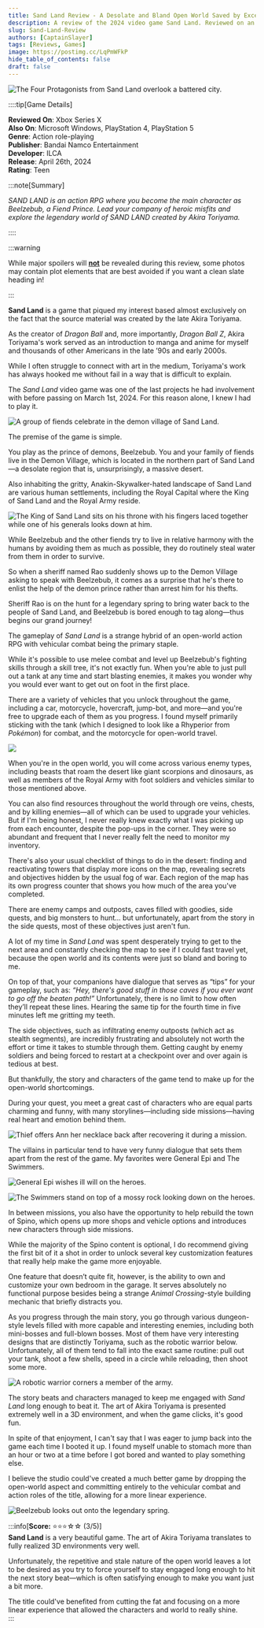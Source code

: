 ```yaml
---
title: Sand Land Review - A Desolate and Bland Open World Saved by Excellent Characters
description: A review of the 2024 video game Sand Land. Reviewed on an Xbox Series X.
slug: Sand-Land-Review
authors: [CaptainSlayer]
tags: [Reviews, Games]
image: https://postimg.cc/LqPmWFkP
hide_table_of_contents: false
draft: false
---
```

![The Four Protagonists from Sand Land overlook a battered city.](https://i.postimg.cc/RFntrKXj/42f725f8-dc4e-46bd-8406-d5c8990358fd.png)

<!-- truncate -->

::::tip[Game Details]

**Reviewed On**: Xbox Series X  
**Also On**: Microsoft Windows, PlayStation 4, PlayStation 5  
**Genre**: Action role-playing  
**Publisher**: Bandai Namco Entertainment  
**Developer**: ILCA  
**Release**: April 26th, 2024  
**Rating**: Teen  

:::note[Summary]

*SAND LAND is an action RPG where you become the main character as Beelzebub, a Fiend Prince. Lead your company of heroic misfits and explore the legendary world of SAND LAND created by Akira Toriyama.*

::::

:::warning

While major spoilers will <u>**not**</u> be revealed during this review, some photos may contain plot elements that are best avoided if you want a clean slate heading in! 

:::

**Sand Land** is a game that piqued my interest based almost exclusively on the fact that the source material was created by the late Akira Toriyama.  

As the creator of *Dragon Ball* and, more importantly, *Dragon Ball Z*, Akira Toriyama's work served as an introduction to manga and anime for myself and thousands of other Americans in the late ’90s and early 2000s.  

While I often struggle to connect with art in the medium, Toriyama's work has always hooked me without fail in a way that is difficult to explain.  

The *Sand Land* video game was one of the last projects he had involvement with before passing on March 1st, 2024. For this reason alone, I knew I had to play it.  

![A group of fiends celebrate in the demon village of Sand Land.](https://i.postimg.cc/SKf6jSmN/d9ac06de-ffdb-4dcf-b393-20b4efab0991.png)

The premise of the game is simple.  

You play as the prince of demons, Beelzebub. You and your family of fiends live in the Demon Village, which is located in the northern part of Sand Land—a desolate region that is, unsurprisingly, a massive desert.  

Also inhabiting the gritty, Anakin-Skywalker-hated landscape of Sand Land are various human settlements, including the Royal Capital where the King of Sand Land and the Royal Army reside.  

![The King of Sand Land sits on his throne with his fingers laced together while one of his generals looks down at him.](https://i.postimg.cc/4N0BTx3T/58c2ddad-a585-4935-8717-73e80b6d5c61.png)

While Beelzebub and the other fiends try to live in relative harmony with the humans by avoiding them as much as possible, they do routinely steal water from them in order to survive.  

So when a sheriff named Rao suddenly shows up to the Demon Village asking to speak with Beelzebub, it comes as a surprise that he's there to enlist the help of the demon prince rather than arrest him for his thefts.  

Sheriff Rao is on the hunt for a legendary spring to bring water back to the people of Sand Land, and Beelzebub is bored enough to tag along—thus begins our grand journey!  

The gameplay of *Sand Land* is a strange hybrid of an open-world action RPG with vehicular combat being the primary staple.  

While it's possible to use melee combat and level up Beelzebub's fighting skills through a skill tree, it's not exactly fun. When you're able to just pull out a tank at any time and start blasting enemies, it makes you wonder why you would ever want to get out on foot in the first place.  

There are a variety of vehicles that you unlock throughout the game, including a car, motorcycle, hovercraft, jump-bot, and more—and you're free to upgrade each of them as you progress. I found myself primarily sticking with the tank (which I designed to look like a Rhyperior from *Pokémon*) for combat, and the motorcycle for open-world travel.  

![](https://i.postimg.cc/9FfWrCjf/84a0f19f-3b5d-4601-9a38-1c7b9ecff323-1.png)

When you're in the open world, you will come across various enemy types, including beasts that roam the desert like giant scorpions and dinosaurs, as well as members of the Royal Army with foot soldiers and vehicles similar to those mentioned above.  

You can also find resources throughout the world through ore veins, chests, and by killing enemies—all of which can be used to upgrade your vehicles. But if I'm being honest, I never really knew exactly what I was picking up from each encounter, despite the pop-ups in the corner. They were so abundant and frequent that I never really felt the need to monitor my inventory.  

There's also your usual checklist of things to do in the desert: finding and reactivating towers that display more icons on the map, revealing secrets and objectives hidden by the usual fog of war. Each region of the map has its own progress counter that shows you how much of the area you've completed.  

There are enemy camps and outposts, caves filled with goodies, side quests, and big monsters to hunt... but unfortunately, apart from the story in the side quests, most of these objectives just aren't fun.  

A lot of my time in *Sand Land* was spent desperately trying to get to the next area and constantly checking the map to see if I could fast travel yet, because the open world and its contents were just so bland and boring to me.  

On top of that, your companions have dialogue that serves as “tips” for your gameplay, such as: *“Hey, there's good stuff in those caves if you ever want to go off the beaten path!”* Unfortunately, there is no limit to how often they’ll repeat these lines. Hearing the same tip for the fourth time in five minutes left me gritting my teeth.  

The side objectives, such as infiltrating enemy outposts (which act as stealth segments), are incredibly frustrating and absolutely not worth the effort or time it takes to stumble through them. Getting caught by enemy soldiers and being forced to restart at a checkpoint over and over again is tedious at best.  

But thankfully, the story and characters of the game tend to make up for the open-world shortcomings.  

During your quest, you meet a great cast of characters who are equal parts charming and funny, with many storylines—including side missions—having real heart and emotion behind them.  

![Thief offers Ann her necklace back after recovering it during a mission.](https://i.postimg.cc/HnBvM0HV/b34cd0de-d3a3-4b2b-91ff-39954936cdef.png)

The villains in particular tend to have very funny dialogue that sets them apart from the rest of the game. My favorites were General Epi and The Swimmers.  

![General Epi wishes ill will on the heroes.](https://i.postimg.cc/qv5gkgtZ/3ae48dd8-c14a-4d1d-9dce-598cf40e348f-1.png)  

![The Swimmers stand on top of a mossy rock looking down on the heroes.](https://i.postimg.cc/3Jtz0hJw/d92b721f-5c9a-4889-9cd2-49a2271fb553.png)

In between missions, you also have the opportunity to help rebuild the town of Spino, which opens up more shops and vehicle options and introduces new characters through side missions.  

While the majority of the Spino content is optional, I do recommend giving the first bit of it a shot in order to unlock several key customization features that really help make the game more enjoyable.  

One feature that doesn’t quite fit, however, is the ability to own and customize your own bedroom in the garage. It serves absolutely no functional purpose besides being a strange *Animal Crossing*-style building mechanic that briefly distracts you.  

As you progress through the main story, you go through various dungeon-style levels filled with more capable and interesting enemies, including both mini-bosses and full-blown bosses. Most of them have very interesting designs that are distinctly Toriyama, such as the robotic warrior below. Unfortunately, all of them tend to fall into the exact same routine: pull out your tank, shoot a few shells, speed in a circle while reloading, then shoot some more.  

![A robotic warrior corners a member of the army.](https://i.postimg.cc/Qx7WH8q4/b9e9c4e5-b3f5-4ef0-acc2-df11535b12f0.png)

The story beats and characters managed to keep me engaged with *Sand Land* long enough to beat it. The art of Akira Toriyama is presented extremely well in a 3D environment, and when the game clicks, it's good fun.  

In spite of that enjoyment, I can't say that I was eager to jump back into the game each time I booted it up. I found myself unable to stomach more than an hour or two at a time before I got bored and wanted to play something else.  

I believe the studio could've created a much better game by dropping the open-world aspect and committing entirely to the vehicular combat and action roles of the title, allowing for a more linear experience.  

![Beelzebub looks out onto the legendary spring.](https://i.postimg.cc/hjw0TK3k/5d7e9d5b-8aca-4458-beb0-ef63f0a88e7c.png)

:::info[**Score:** ⭐⭐⭐☆☆ (3/5)]  
**Sand Land** is a very beautiful game. The art of Akira Toriyama translates to fully realized 3D environments very well.  

Unfortunately, the repetitive and stale nature of the open world leaves a lot to be desired as you try to force yourself to stay engaged long enough to hit the next story beat—which is often satisfying enough to make you want just a bit more.  

The title could've benefited from cutting the fat and focusing on a more linear experience that allowed the characters and world to really shine.  
:::
